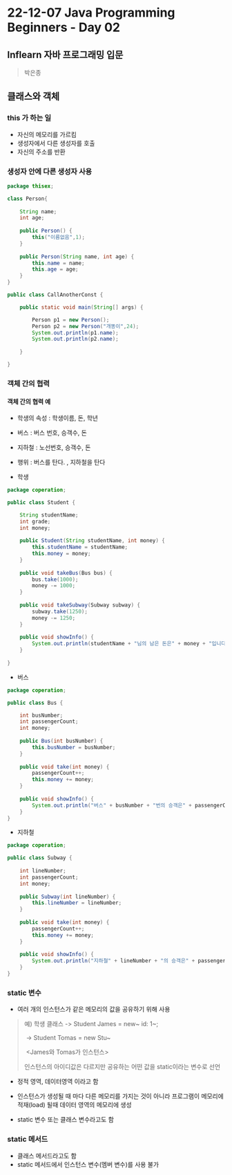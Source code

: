 # 22-12-07 Java Programming Beginners - Day 02

## Inflearn 자바 프로그래밍 입문

> 박은종

## 클래스와 객체

### this 가 하는 일

- 자신의 메모리를 가르킴
- 생성자에서 다른 생성자를 호출
- 자신의 주소를 반환

### 생성자 안에 다른 생성자 사용

```java
package thisex;

class Person{
	
	String name;
	int age;
	
	public Person() {
		this("이름없음",1);
	}
	
	public Person(String name, int age) {
		this.name = name;
		this.age = age;
	}
}

public class CallAnotherConst {

	public static void main(String[] args) {

		Person p1 = new Person();
		Person p2 = new Person("개똥이",24);
		System.out.println(p1.name);
		System.out.println(p2.name);
		
	}

}
```

### 객체 간의 협력

#### 객체 간의 협력 예

- 학생의 속성 : 학생이름, 돈, 학년
- 버스 : 버스 번호, 승객수, 돈
- 지하철 : 노선번호, 승객수, 돈

- 행위 : 버스를 탄다. , 지하철을 탄다

- 학생

```java
package coperation;

public class Student {

	String studentName;
	int grade;
	int money;
	
	public Student(String studentName, int money) {
		this.studentName = studentName;
		this.money = money;
	}
	
	public void takeBus(Bus bus) {
		bus.take(1000);
		money -= 1000;
	}
	
	public void takeSubway(Subway subway) {
		subway.take(1250);
		money -= 1250;
	}
	
	public void showInfo() {
		System.out.println(studentName + "님의 남은 돈은" + money + "입니다.");
	}
	
}

```

- 버스

```java
package coperation;

public class Bus {

	int busNumber;
	int passengerCount;
	int money;
	
	public Bus(int busNumber) {
		this.busNumber = busNumber;
	}
	
	public void take(int money) {
		passengerCount++;
		this.money += money;
	}
	
	public void showInfo() {
		System.out.println("버스" + busNumber + "번의 승객은" + passengerCount + "명이고, 수입은 " + money + "입니다.");
	}
}
```

- 지하철

```java
package coperation;

public class Subway {
	
	int lineNumber;
	int passengerCount;
	int money;
	
	public Subway(int lineNumber) {
		this.lineNumber = lineNumber;
	}
	
	public void take(int money) {
		passengerCount++;
		this.money += money;
	}
	
	public void showInfo() {
		System.out.println("지하철" + lineNumber + "의 승객은" + passengerCount + "명이고, 수입은 " + money + "입니다.");
	}
}
```

### static 변수

- 여러 개의 인스턴스가 같은 메모리의 값을 공유하기 위해 사용

> 예) 학생 클래스 -> Student James = new~ id: 1~;
>
> ​                            -> Student Tomas = new Stu~
>
> ​                           <James와 Tomas가 인스턴스>
>
> 인스턴스의 아이디값은 다르지만 공유하는 어떤 값을 static이라는 변수로 선언

- 정적 영역, 데이터영역 이라고 함
- 인스턴스가 생성될 때 마다 다른 메모리를 가지는 것이 아니라 프로그램이 메모리에 적재(load) 될때 데이터 영역의 메모리에 생성

- static 변수 또는 클래스 변수라고도 함

### static 메서드

- 클래스 메서드라고도 함
- static 메서드에서 인스턴스 변수(멤버 변수)를 사용 불가
